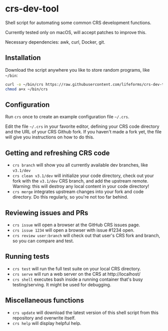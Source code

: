 # crs-dev-tool

Shell script for automating some common CRS development functions.

Currently tested only on macOS, will accept patches to improve this.

Necessary dependencies: awk, curl, Docker, git.

## Installation

Download the script anywhere you like to store random programs, like `~/bin`:

```sh
curl -o ~/bin/crs https://raw.githubusercontent.com/lifeforms/crs-dev-tool/master/crs.sh
chmod a+x ~/bin/crs
```

## Configuration

Run `crs` once to create an example configuration file `~/.crs`.

Edit the file `~/.crs` in your favorite editor, defining your CRS code directory and the URL of your CRS Github fork. If you haven't made a fork yet, the file will give you instructions on how to do this.

## Getting and refreshing CRS code

- `crs branch` will show you all currently available dev branches, like `v3.1/dev`
- `crs clean v3.1/dev` will initialize your code directory, check out your fork with the `v3.1/dev` CRS branch, and add the upstream remote. Warning: this will destroy any local content in your code directory!
- `crs merge` integrates upstream changes into your fork and code directory. Do this regularly, so you're not too far behind.

## Reviewing issues and PRs

- `crs issue` will open a browser at the GitHub CRS issues page.
- `crs issue 1234` will open a browser with issue #1234 open.
- `crs review user:branch` will check out that user's CRS fork and branch, so you can compare and test.

## Running tests

- `crs test` will run the full test suite on your local CRS directory.
- `crs serve` will run a web server on the CRS at http://localhost/
- `crs shell` executes bash inside a running container that's busy testing/serving. It might be used for debugging.

## Miscellaneous functions

- `crs update` will download the latest version of this shell script from this repository and overwrite itself.
- `crs help` will display helpful help.
